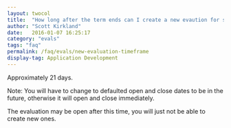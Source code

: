 ```yaml
---
layout: twocol
title:  "How long after the term ends can I create a new evaution for students to complete?"
author: "Scott Kirkland"
date:   2016-01-07 16:25:17
category: "evals"
tags: "faq"
permalink: /faq/evals/new-evaluation-timeframe
display-tag: Application Development
---
```


Approximately 21 days.

Note: You will have to change to defaulted open and close dates to be in the future, otherwise it will open and close immediately.

The evaluation may be open after this time, you will just not be able to create new ones.
